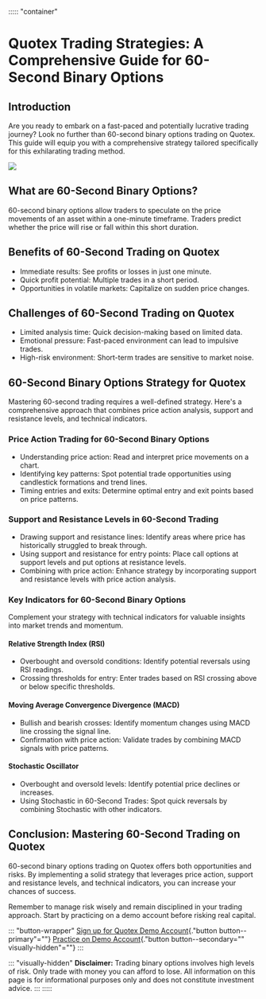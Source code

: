 ::::: \"container\"
# Quotex Trading Strategies: A Comprehensive Guide for 60-Second Binary Options

## Introduction

Are you ready to embark on a fast-paced and potentially lucrative
trading journey? Look no further than 60-second binary options trading
on Quotex. This guide will equip you with a comprehensive strategy
tailored specifically for this exhilarating trading method.

[![](https://static.quotex.io/files/4_en/300_250.jpg)](https://traff.sbs/brokerqxlid)

## What are 60-Second Binary Options?

60-second binary options allow traders to speculate on the price
movements of an asset within a one-minute timeframe. Traders predict
whether the price will rise or fall within this short duration.

## Benefits of 60-Second Trading on Quotex

-   Immediate results: See profits or losses in just one minute.
-   Quick profit potential: Multiple trades in a short period.
-   Opportunities in volatile markets: Capitalize on sudden price
    changes.

## Challenges of 60-Second Trading on Quotex

-   Limited analysis time: Quick decision-making based on limited data.
-   Emotional pressure: Fast-paced environment can lead to impulsive
    trades.
-   High-risk environment: Short-term trades are sensitive to market
    noise.

## 60-Second Binary Options Strategy for Quotex

Mastering 60-second trading requires a well-defined strategy. Here\'s a
comprehensive approach that combines price action analysis, support and
resistance levels, and technical indicators.

### Price Action Trading for 60-Second Binary Options

-   Understanding price action: Read and interpret price movements on a
    chart.
-   Identifying key patterns: Spot potential trade opportunities using
    candlestick formations and trend lines.
-   Timing entries and exits: Determine optimal entry and exit points
    based on price patterns.

### Support and Resistance Levels in 60-Second Trading

-   Drawing support and resistance lines: Identify areas where price has
    historically struggled to break through.
-   Using support and resistance for entry points: Place call options at
    support levels and put options at resistance levels.
-   Combining with price action: Enhance strategy by incorporating
    support and resistance levels with price action analysis.

### Key Indicators for 60-Second Binary Options

Complement your strategy with technical indicators for valuable insights
into market trends and momentum.

#### Relative Strength Index (RSI)

-   Overbought and oversold conditions: Identify potential reversals
    using RSI readings.
-   Crossing thresholds for entry: Enter trades based on RSI crossing
    above or below specific thresholds.

#### Moving Average Convergence Divergence (MACD)

-   Bullish and bearish crosses: Identify momentum changes using MACD
    line crossing the signal line.
-   Confirmation with price action: Validate trades by combining MACD
    signals with price patterns.

#### Stochastic Oscillator

-   Overbought and oversold levels: Identify potential price declines or
    increases.
-   Using Stochastic in 60-Second Trades: Spot quick reversals by
    combining Stochastic with other indicators.

## Conclusion: Mastering 60-Second Trading on Quotex

60-second binary options trading on Quotex offers both opportunities and
risks. By implementing a solid strategy that leverages price action,
support and resistance levels, and technical indicators, you can
increase your chances of success.

Remember to manage risk wisely and remain disciplined in your trading
approach. Start by practicing on a demo account before risking real
capital.

::: \"button-wrapper\"
[Sign up for Quotex Demo
Account](\%22https://traff.sbs/brokerqxsignup\%22){."button
button--primary"=""} [Practice on Demo
Account](\%22#\%22){."button button--secondary=""
visually-hidden"=""}
:::

::: \"visually-hidden\"
**Disclaimer:** Trading binary options involves high levels of risk.
Only trade with money you can afford to lose. All information on this
page is for informational purposes only and does not constitute
investment advice.
:::
:::::

